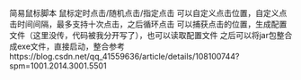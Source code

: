 简易鼠标脚本
鼠标定时点击/随机点击/指定点击
可以自定义点击位置，自定义点击时间间隔，最多支持十次点击，之后循环点击
可以捕获点击的位置，生成配置文件（这里没传，代码被我分开写了），也可以读取配置文件
之后可以将jar包整合成exe文件，直接启动，整合参考https://blog.csdn.net/qq_41559636/article/details/108100744?spm=1001.2014.3001.5501
